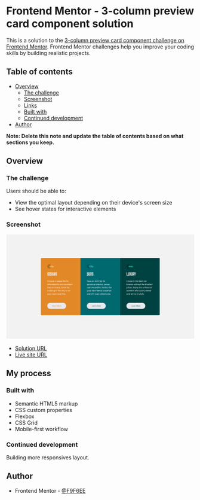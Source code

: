 # Frontend Mentor - 3-column preview card component solution

This is a solution to the [3-column preview card component challenge on Frontend Mentor](https://www.frontendmentor.io/challenges/3column-preview-card-component-pH92eAR2-). Frontend Mentor challenges help you improve your coding skills by building realistic projects.

## Table of contents

- [Overview](#overview)
  - [The challenge](#the-challenge)
  - [Screenshot](#screenshot)
  - [Links](#links)
  - [Built with](#built-with)
  - [Continued development](#continued-development)
- [Author](#author)

**Note: Delete this note and update the table of contents based on what sections you keep.**

## Overview

### The challenge

Users should be able to:

- View the optimal layout depending on their device's screen size
- See hover states for interactive elements

### Screenshot

![](./screenshot.jpg)

- [Solution URL](https://www.frontendmentor.io/solutions/3columnpreviewcardcomponent-using-css-grid-oYrk78PVMG)
- [Live site URL](https://f9f6ee.github.io/3-column-preview-card-component-FM/)

## My process

### Built with

- Semantic HTML5 markup
- CSS custom properties
- Flexbox
- CSS Grid
- Mobile-first workflow

### Continued development

Building more responsives layout.

## Author

- Frontend Mentor - [@F9F6EE](https://www.frontendmentor.io/profile/F9F6EE)
